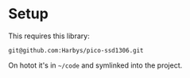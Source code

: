 
# Setup

This requires this library:

```
git@github.com:Harbys/pico-ssd1306.git
```

On hotot it's in `~/code` and symlinked into the project.
